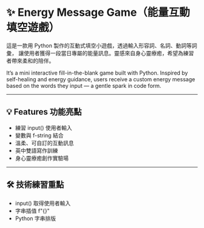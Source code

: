 # ✨ Energy Message Game（能量互動填空遊戲）

這是一款用 Python 製作的互動式填空小遊戲，透過輸入形容詞、名詞、動詞等詞彙，
讓使用者獲得一段當日專屬的能量訊息。靈感來自身心靈療癒，希望為練習者帶來柔和的陪伴。

It’s a mini interactive fill-in-the-blank game built with Python.
Inspired by self-healing and energy guidance, users receive a custom energy message based on the words they input — a gentle spark in code form.

---

## 💡 Features 功能亮點

- 練習 input() 使用者輸入
- 變數與 f-string 結合
- 溫柔、可自訂的互動訊息
- 英中雙語寫作訓練
- 身心靈療癒創作實驗場

---

## 🛠 技術練習重點

- input() 取得使用者輸入
- 字串插值 f"{}"
- Python 字串排版
